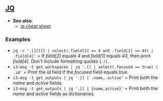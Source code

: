 ## [JQ](https://stedolan.github.io/jq/manual/)

- **See also**:
  - [jq cheat sheet](https://lzone.de/cheat-sheet/jq)

### Examples

- `jq -r '.[][][] | select(.field[2] == 4 and .field[1] == 43) | .field[4]'` = If *field[2]* equals *4* and *field[1]* equals
                                                                               *43*, then print *field[4]*. Don't include
                                                                               formatting quotes (`-r`).
- `i3-msg -t get_workspaces | jq '.[] | select(.focused == true) | .id'` = Print the *id* field if the *focused* field
                                                                           equals *true*.
- `i3-msg -t get_outputs | jq '.[] | .name,.active'` = Print both the *name* and *active* fields.
- `i3-msg -t get_outputs | jq '.[] | {name,active}'` = Print both the *name* and *active* fields as dictionaries.
